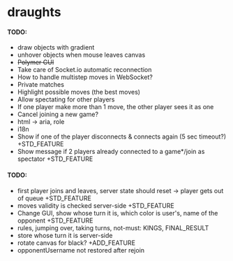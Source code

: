# draughts

#### TODO:

+ draw objects with gradient
+ unhover objects when mouse leaves canvas
+ ~~Polymer GUI~~
+ Take care of Socket.io automatic reconnection
+ How to handle multistep moves in WebSocket?
+ Private matches
+ Highlight possible moves (the best moves)
+ Allow spectating for other players
+ If one player make more than 1 move, the other player sees it as one
+ Cancel joining a new game?
+ html -> aria, role
+ i18n
+ Show if one of the player disconnects & connects again (5 sec timeout?) +STD_FEATURE
+ Show message if 2 players already connected to a game*/join as spectator +STD_FEATURE

#### TODO:
+ first player joins and leaves, server state should reset -> player gets out of queue +STD_FEATURE
+ moves validity is checked server-side +STD_FEATURE
+ Change GUI, show whose turn it is, which color is user's, name of the opponent +STD_FEATURE
+ rules, jumping over, taking turns, not-must: KINGS, FINAL_RESULT
+ store whose turn it is server-side
+ rotate canvas for black? +ADD_FEATURE
+ opponentUsername not restored after rejoin
